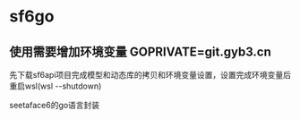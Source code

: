 # sf6go

## 使用需要增加环境变量 GOPRIVATE=git.gyb3.cn

先下载sf6api项目完成模型和动态库的拷贝和环境变量设置，设置完成环境变量后重启wsl(wsl --shutdown)

seetaface6的go语言封装